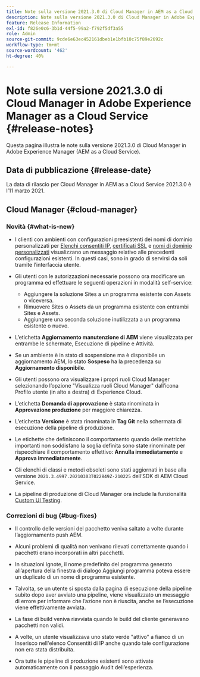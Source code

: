 ```yaml
---
title: Note sulla versione 2021.3.0 di Cloud Manager in AEM as a Cloud Service
description: Note sulla versione 2021.3.0 di Cloud Manager in Adobe Experience Manager (AEM as a Cloud Service)
feature: Release Information
exl-id: f826e0c6-3b1d-44f5-99a2-f792f5df3a55
role: Admin
source-git-commit: 9cde6e63ec452161dbeb1e1bfb10c75f89e2692c
workflow-type: tm+mt
source-wordcount: '462'
ht-degree: 40%

---
```


# Note sulla versione 2021.3.0 di Cloud Manager in Adobe Experience Manager as a Cloud Service {#release-notes}

Questa pagina illustra le note sulla versione 2021.3.0 di Cloud Manager in Adobe Experience Manager (AEM as a Cloud Service).

## Data di pubblicazione {#release-date}

La data di rilascio per Cloud Manager in AEM as a Cloud Service 2021.3.0 è l’11 marzo 2021.

## Cloud Manager {#cloud-manager}

### Novità {#what-is-new}

* I clienti con ambienti con configurazioni preesistenti dei nomi di dominio personalizzati per [Elenchi consentiti IP](/help/implementing/cloud-manager/ip-allow-lists/managing-ip-allow-lists.md#pre-existing-cdn), [certificati SSL](/help/implementing/cloud-manager/managing-ssl-certifications/managing-certificates.md#pre-existing-cdn) e [nomi di dominio personalizzati](/help/implementing/cloud-manager/custom-domain-names/check-domain-name-status.md#pre-existing-cdn) visualizzano un messaggio relativo alle precedenti configurazioni esistenti. In questi casi, sono in grado di servirsi da soli tramite l’interfaccia utente.

* Gli utenti con le autorizzazioni necessarie possono ora modificare un programma ed effettuare le seguenti operazioni in modalità self-service:
   * Aggiungere la soluzione Sites a un programma esistente con Assets o viceversa.
   * Rimuovere Sites o Assets da un programma esistente con entrambi Sites e Assets.
   * Aggiungere una seconda soluzione inutilizzata a un programma esistente o nuovo.

* L’etichetta **Aggiornamento manutenzione di AEM** viene visualizzata per entrambe le schermate, Esecuzione di pipeline e Attività.

* Se un ambiente è in stato di sospensione ma è disponibile un aggiornamento AEM, lo stato **Sospeso** ha la precedenza su **Aggiornamento disponibile**.

* Gli utenti possono ora visualizzare i propri ruoli Cloud Manager selezionando l’opzione &quot;Visualizza ruoli Cloud Manager&quot; dall’icona Profilo utente (in alto a destra) di Experience Cloud.

* L’etichetta **Domanda di approvazione** è stata rinominata in **Approvazione produzione** per maggiore chiarezza.

* L’etichetta **Versione** è stata rinominata in **Tag Git** nella schermata di esecuzione della pipeline di produzione.

* Le etichette che definiscono il comportamento quando delle metriche importanti non soddisfano la soglia definita sono state rinominate per rispecchiare il comportamento effettivo: **Annulla immediatamente** e **Approva immediatamente**.

* Gli elenchi di classi e metodi obsoleti sono stati aggiornati in base alla versione `2021.3.4997.20210303T022849Z-210225` dell’SDK di AEM Cloud Service.

* La pipeline di produzione di Cloud Manager ora include la funzionalità [Custom UI Testing](/help/implementing/cloud-manager/functional-testing.md#custom-ui-testing).

### Correzioni di bug  {#bug-fixes}

* Il controllo delle versioni del pacchetto veniva saltato a volte durante l’aggiornamento push AEM.

* Alcuni problemi di qualità non venivano rilevati correttamente quando i pacchetti erano incorporati in altri pacchetti.

* In situazioni ignote, il nome predefinito del programma generato all’apertura della finestra di dialogo Aggiungi programma poteva essere un duplicato di un nome di programma esistente.

* Talvolta, se un utente si sposta dalla pagina di esecuzione della pipeline subito dopo aver avviato una pipeline, viene visualizzato un messaggio di errore per informare che l’azione non è riuscita, anche se l’esecuzione viene effettivamente avviata.

* La fase di build veniva riavviata quando le build del cliente generavano pacchetti non validi.

* A volte, un utente visualizzava uno stato verde &quot;attivo&quot; a fianco di un Inserisco nell&#39;elenco Consentiti di IP anche quando tale configurazione non era stata distribuita.

* Ora tutte le pipeline di produzione esistenti sono attivate automaticamente con il passaggio Audit dell’esperienza.
